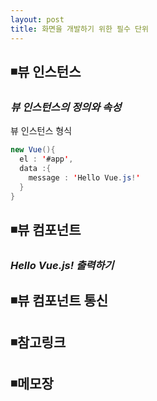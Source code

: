 ```yaml
---
layout: post
title: 화면을 개발하기 위한 필수 단위
---
```

## ◾뷰 인스턴스

### ***뷰 인스턴스의 정의와 속성***
뷰 인스턴스 형식
```java
new Vue(){
  el : '#app',
  data :{
    message : 'Hello Vue.js!'
  }
}
```

## ◾뷰 컴포넌트

### ***Hello Vue.js! 출력하기***

## ◾뷰 컴포넌트 통신


## ◾참고링크  

## ◾메모장
